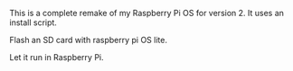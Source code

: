 This is a complete remake of my Raspberry Pi OS for version 2. It uses an install script.

Flash an SD card with raspberry pi OS lite.

Let it run in Raspberry Pi.